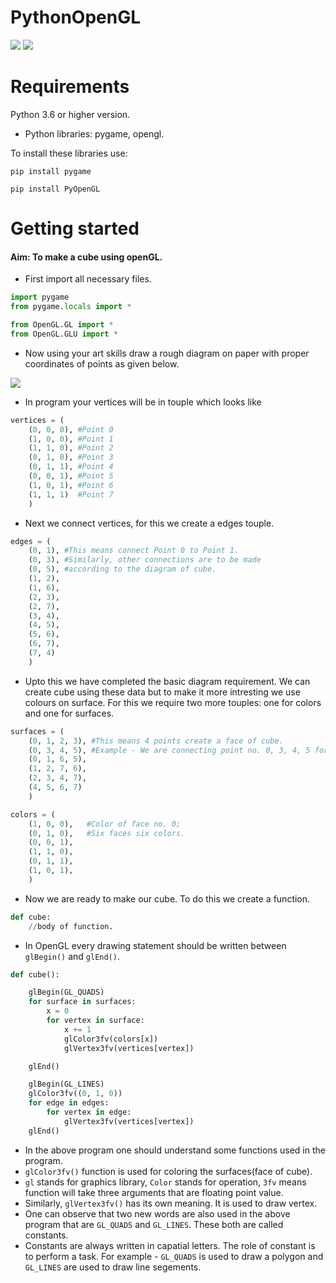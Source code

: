 # PythonOpenGL

![](https://upload.wikimedia.org/wikipedia/commons/thumb/0/0a/Python.svg/200px-Python.svg.png)
![](https://www.opengl.org/img/opengl_logo.png)

# Requirements
Python 3.6 or higher version.
  - Python libraries: pygame, opengl.
 
  To install these libraries use:
  
  `pip install pygame`
  
  `pip install PyOpenGL`
  
  
# Getting started

#### Aim: To make a cube using openGL.

- First import all necessary files.

```Python
import pygame 
from pygame.locals import *

from OpenGL.GL import *
from OpenGL.GLU import *
```

- Now using your art skills draw a rough diagram on paper with proper coordinates of points as given below. 

![](https://www.math.brown.edu/tbanchof/Beyond3d/Images/chapter8/image04.jpg)

- In program your vertices will be in touple which looks like

```Python
vertices = (
	(0, 0, 0), #Point 0
	(1, 0, 0), #Point 1
	(1, 1, 0), #Point 2
	(0, 1, 0), #Point 3
	(0, 1, 1), #Point 4
	(0, 0, 1), #Point 5
	(1, 0, 1), #Point 6 
	(1, 1, 1)  #Point 7
	)
```
- Next we connect vertices, for this we create a edges touple.

```Python 
edges = (
	(0, 1), #This means connect Point 0 to Point 1.
	(0, 3), #Similarly, other connections are to be made
	(0, 5), #according to the diagram of cube.
	(1, 2),
	(1, 6),
	(2, 3),
	(2, 7),
	(3, 4),
	(4, 5),
	(5, 6), 
	(6, 7), 
	(7, 4)
	)
```
- Upto this we have completed the basic diagram requirement. We can create cube using these data but to make it more intresting we use colours on surface. For this we require two more touples: one for colors and one for surfaces.

```Python
surfaces = (
	(0, 1, 2, 3), #This means 4 points create a face of cube.
	(0, 3, 4, 5), #Example - We are connecting point no. 0, 3, 4, 5 for creating a face.
	(0, 1, 6, 5),
	(1, 2, 7, 6),
	(2, 3, 4, 7),
	(4, 5, 6, 7)
	)

colors = (
	(1, 0, 0),   #Color of face no. 0;
	(0, 1, 0),   #Six faces six colors.
	(0, 0, 1),
	(1, 1, 0),
	(0, 1, 1),
	(1, 0, 1),
	)
```
- Now we are ready to make our cube. To do this we create a function. 

```Python 
def cube:
    //body of function.
```

- In OpenGL every drawing statement should be written between `glBegin()` and `glEnd()`.

```python
def cube():

	glBegin(GL_QUADS)
	for surface in surfaces:
		x = 0
		for vertex in surface:
			x += 1
			glColor3fv(colors[x])
			glVertex3fv(vertices[vertex])

	glEnd()

	glBegin(GL_LINES)
	glColor3fv((0, 1, 0))
	for edge in edges:
		for vertex in edge:
			glVertex3fv(vertices[vertex])
	glEnd()
```
- In the above program one should understand some functions used in the program.
- `glColor3fv()` function is used for coloring the surfaces(face of cube).
- `gl` stands for graphics library, `Color` stands for operation, `3fv` means function will take three arguments that are floating point value.
- Similarly, `glVertex3fv()` has its own meaning. It is used to draw vertex.
- One can observe that two new words are also used in the above program that are `GL_QUADS` and `GL_LINES`. These both are called constants.
- Constants are always written in capatial letters. The role of constant is to perform a task. For example - `GL_QUADS` is used to draw a polygon and `GL_LINES` are used to draw line segements.



